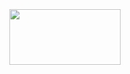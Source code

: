 <img src="https://k9-drupal-images.k.dk/k9-drupal-images.k.dk/styles/main_image_desktop/s3/2014/04-22/343371.jpg?itok=i9xqA-F0" width="200" height="100">
